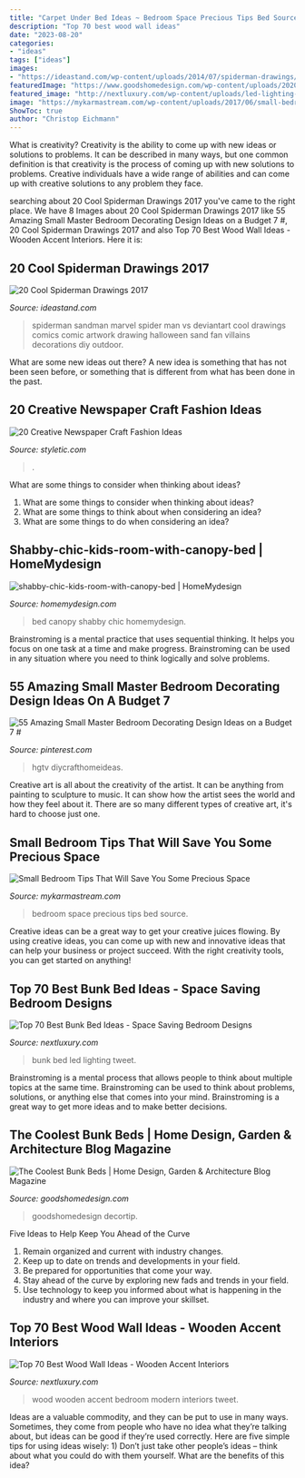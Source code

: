 ```yaml
---
title: "Carpet Under Bed Ideas ~ Bedroom Space Precious Tips Bed Source"
description: "Top 70 best wood wall ideas"
date: "2023-08-20"
categories:
- "ideas"
tags: ["ideas"]
images:
- "https://ideastand.com/wp-content/uploads/2014/07/spiderman-drawings/10-spiderman-drawings.jpg"
featuredImage: "https://www.goodshomedesign.com/wp-content/uploads/2020/01/CoolestBunkBed-19-640x640.jpg"
featured_image: "http://nextluxury.com/wp-content/uploads/led-lighting-bunk-bed-ideas.jpg"
image: "https://mykarmastream.com/wp-content/uploads/2017/06/small-bedroom-bed-9.jpg"
ShowToc: true
author: "Christop Eichmann"
---
```



What is creativity?
Creativity is the ability to come up with new ideas or solutions to problems. It can be described in many ways, but one common definition is that creativity is the process of coming up with new solutions to problems. Creative individuals have a wide range of abilities and can come up with creative solutions to any problem they face.

	

		
searching about 20 Cool Spiderman Drawings 2017 you've came to the right place. We have 8 Images about 20 Cool Spiderman Drawings 2017 like 55 Amazing Small Master Bedroom Decorating Design Ideas on a Budget 7 #, 20 Cool Spiderman Drawings 2017 and also Top 70 Best Wood Wall Ideas - Wooden Accent Interiors. Here it is:
		
    
## 20 Cool Spiderman Drawings 2017

<img loading=lazy src="https://ideastand.com/wp-content/uploads/2014/07/spiderman-drawings/10-spiderman-drawings.jpg" onerror="this.onerror=null;this.src='https://tse1.mm.bing.net/th?id=OIP.FZw-3YfbV509bX-MAGQLowHaLG&amp;pid=15.1';" alt="20 Cool Spiderman Drawings 2017">

_Source: ideastand.com_

>spiderman sandman marvel spider man vs deviantart cool drawings comics comic artwork drawing halloween sand fan villains decorations diy outdoor. 

	

What are some new ideas out there?
A new idea is something that has not been seen before, or something that is different from what has been done in the past.

    
## 20 Creative Newspaper Craft Fashion Ideas

<img loading=lazy src="https://styletic.com/wp-content/uploads/2014/10/newspaper-craft-fashion-ideas/8-creative-newspaper-craft-fashion-ideas.jpg" onerror="this.onerror=null;this.src='https://tse1.mm.bing.net/th?id=OIP._4cEe71YtSgyf5UpctjbPQHaM-&amp;pid=15.1';" alt="20 Creative Newspaper Craft Fashion Ideas">

_Source: styletic.com_

>. 

	

What are some things to consider when thinking about ideas?
1. What are some things to consider when thinking about ideas?
2. What are some things to think about when considering an idea?
3. What are some things to do when considering an idea?

    
## Shabby-chic-kids-room-with-canopy-bed | HomeMydesign

<img loading=lazy src="https://homemydesign.com/wp-content/uploads/2015/11/shabby-chic-kids-room-with-canopy-bed.jpg" onerror="this.onerror=null;this.src='https://tse3.mm.bing.net/th?id=OIP.rppkTWoOVnwsEdRA4XgfCAHaJ_&amp;pid=15.1';" alt="shabby-chic-kids-room-with-canopy-bed | HomeMydesign">

_Source: homemydesign.com_

>bed canopy shabby chic homemydesign. 

	

Brainstroming is a mental practice that uses sequential thinking. It helps you focus on one task at a time and make progress. Brainstroming can be used in any situation where you need to think logically and solve problems.

    
## 55 Amazing Small Master Bedroom Decorating Design Ideas On A Budget 7 #

<img loading=lazy src="https://i.pinimg.com/736x/96/81/1d/96811dd2b4e4d1a1788e6737462c1007.jpg" onerror="this.onerror=null;this.src='https://tse1.mm.bing.net/th?id=OIP.ctYauoaQhXDAtyEuYNv89wHaLH&amp;pid=15.1';" alt="55 Amazing Small Master Bedroom Decorating Design Ideas on a Budget 7 #">

_Source: pinterest.com_

>hgtv diycrafthomeideas. 

	

Creative art is all about the creativity of the artist. It can be anything from painting to sculpture to music. It can show how the artist sees the world and how they feel about it. There are so many different types of creative art, it's hard to choose just one.

    
## Small Bedroom Tips That Will Save You Some Precious Space

<img loading=lazy src="https://mykarmastream.com/wp-content/uploads/2017/06/small-bedroom-bed-9.jpg" onerror="this.onerror=null;this.src='https://tse2.mm.bing.net/th?id=OIP.YJ4uaHlxmlpbviDCbOlTwwHaLH&amp;pid=15.1';" alt="Small Bedroom Tips That Will Save You Some Precious Space">

_Source: mykarmastream.com_

>bedroom space precious tips bed source. 

	

Creative ideas can be a great way to get your creative juices flowing. By using creative ideas, you can come up with new and innovative ideas that can help your business or project succeed. With the right creativity tools, you can get started on anything!

    
## Top 70 Best Bunk Bed Ideas - Space Saving Bedroom Designs

<img loading=lazy src="http://nextluxury.com/wp-content/uploads/led-lighting-bunk-bed-ideas.jpg" onerror="this.onerror=null;this.src='https://tse4.mm.bing.net/th?id=OIP.rsBl2cIru8cPB0QmTvw5rgAAAA&amp;pid=15.1';" alt="Top 70 Best Bunk Bed Ideas - Space Saving Bedroom Designs">

_Source: nextluxury.com_

>bunk bed led lighting tweet. 

	

Brainstroming is a mental process that allows people to think about multiple topics at the same time. Brainstroming can be used to think about problems, solutions, or anything else that comes into your mind. Brainstroming is a great way to get more ideas and to make better decisions.

    
## The Coolest Bunk Beds | Home Design, Garden &amp; Architecture Blog Magazine

<img loading=lazy src="https://www.goodshomedesign.com/wp-content/uploads/2020/01/CoolestBunkBed-19-640x640.jpg" onerror="this.onerror=null;this.src='https://tse2.mm.bing.net/th?id=OIP.70LvWXm0dslJ8nYeUt8QEgHaHa&amp;pid=15.1';" alt="The Coolest Bunk Beds | Home Design, Garden &amp; Architecture Blog Magazine">

_Source: goodshomedesign.com_

>goodshomedesign decortip. 

	

Five Ideas to Help Keep You Ahead of the Curve
1. Remain organized and current with industry changes.
2. Keep up to date on trends and developments in your field.
3. Be prepared for opportunities that come your way.
4. Stay ahead of the curve by exploring new fads and trends in your field.
5. Use technology to keep you informed about what is happening in the industry and where you can improve your skillset.

    
## Top 70 Best Wood Wall Ideas - Wooden Accent Interiors

<img loading=lazy src="http://nextluxury.com/wp-content/uploads/modern-bedroom-wood-wall-ideas.jpg" onerror="this.onerror=null;this.src='https://tse3.mm.bing.net/th?id=OIP.RDDodVMIAmTlmO9aq5so4gAAAA&amp;pid=15.1';" alt="Top 70 Best Wood Wall Ideas - Wooden Accent Interiors">

_Source: nextluxury.com_

>wood wooden accent bedroom modern interiors tweet. 

	

Ideas are a valuable commodity, and they can be put to use in many ways. Sometimes, they come from people who have no idea what they’re talking about, but ideas can be good if they’re used correctly. Here are five simple tips for using ideas wisely: 1) Don’t just take other people’s ideas – think about what you could do with them yourself. What are the benefits of this idea?

